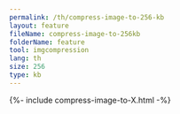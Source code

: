 ```yaml
---
permalink: /th/compress-image-to-256-kb
layout: feature
fileName: compress-image-to-256kb
folderName: feature
tool: imgcompression
lang: th
size: 256
type: kb
---
```


{%- include compress-image-to-X.html -%}
